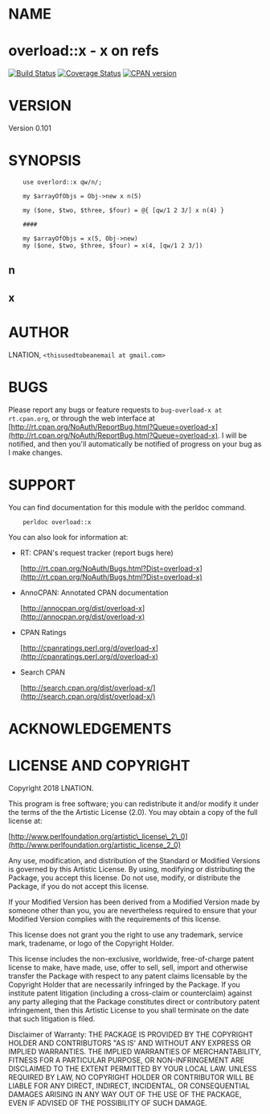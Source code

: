 # NAME

overload::x - x on refs
========================
[![Build Status](https://travis-ci.org/ThisUsedToBeAnEmail/overload-x.png?branch=master)](https://travis-ci.org/ThisUsedToBeAnEmail/overload-x)
[![Coverage Status](https://coveralls.io/repos/ThisUsedToBeAnEmail/overload-x/badge.png?branch=master)](https://coveralls.io/r/ThisUsedToBeAnEmail/overload-x?branch=master)
[![CPAN version](https://badge.fury.io/pl/overload-x.svg)](https://metacpan.org/pod/overload-x)

# VERSION

Version 0.101

# SYNOPSIS

        use overlord::x qw/n/;

        my $arrayOfObjs = Obj->new x n(5)

        my ($one, $two, $three, $four) = @{ [qw/1 2 3/] x n(4) }

        ####

        my $arrayOfObjs = x(5, Obj->new)
        my ($one, $two, $three, $four) = x(4, [qw/1 2 3/])

## n

## x

# AUTHOR

LNATION, `<thisusedtobeanemail at gmail.com>`

# BUGS

Please report any bugs or feature requests to `bug-overload-x at rt.cpan.org`, or through
the web interface at [http://rt.cpan.org/NoAuth/ReportBug.html?Queue=overload-x](http://rt.cpan.org/NoAuth/ReportBug.html?Queue=overload-x).  I will be notified, and then you'll
automatically be notified of progress on your bug as I make changes.

# SUPPORT

You can find documentation for this module with the perldoc command.

        perldoc overload::x

You can also look for information at:

- RT: CPAN's request tracker (report bugs here)

    [http://rt.cpan.org/NoAuth/Bugs.html?Dist=overload-x](http://rt.cpan.org/NoAuth/Bugs.html?Dist=overload-x)

- AnnoCPAN: Annotated CPAN documentation

    [http://annocpan.org/dist/overload-x](http://annocpan.org/dist/overload-x)

- CPAN Ratings

    [http://cpanratings.perl.org/d/overload-x](http://cpanratings.perl.org/d/overload-x)

- Search CPAN

    [http://search.cpan.org/dist/overload-x/](http://search.cpan.org/dist/overload-x/)

# ACKNOWLEDGEMENTS

# LICENSE AND COPYRIGHT

Copyright 2018 LNATION.

This program is free software; you can redistribute it and/or modify it
under the terms of the the Artistic License (2.0). You may obtain a
copy of the full license at:

[http://www.perlfoundation.org/artistic\_license\_2\_0](http://www.perlfoundation.org/artistic_license_2_0)

Any use, modification, and distribution of the Standard or Modified
Versions is governed by this Artistic License. By using, modifying or
distributing the Package, you accept this license. Do not use, modify,
or distribute the Package, if you do not accept this license.

If your Modified Version has been derived from a Modified Version made
by someone other than you, you are nevertheless required to ensure that
your Modified Version complies with the requirements of this license.

This license does not grant you the right to use any trademark, service
mark, tradename, or logo of the Copyright Holder.

This license includes the non-exclusive, worldwide, free-of-charge
patent license to make, have made, use, offer to sell, sell, import and
otherwise transfer the Package with respect to any patent claims
licensable by the Copyright Holder that are necessarily infringed by the
Package. If you institute patent litigation (including a cross-claim or
counterclaim) against any party alleging that the Package constitutes
direct or contributory patent infringement, then this Artistic License
to you shall terminate on the date that such litigation is filed.

Disclaimer of Warranty: THE PACKAGE IS PROVIDED BY THE COPYRIGHT HOLDER
AND CONTRIBUTORS "AS IS' AND WITHOUT ANY EXPRESS OR IMPLIED WARRANTIES.
THE IMPLIED WARRANTIES OF MERCHANTABILITY, FITNESS FOR A PARTICULAR
PURPOSE, OR NON-INFRINGEMENT ARE DISCLAIMED TO THE EXTENT PERMITTED BY
YOUR LOCAL LAW. UNLESS REQUIRED BY LAW, NO COPYRIGHT HOLDER OR
CONTRIBUTOR WILL BE LIABLE FOR ANY DIRECT, INDIRECT, INCIDENTAL, OR
CONSEQUENTIAL DAMAGES ARISING IN ANY WAY OUT OF THE USE OF THE PACKAGE,
EVEN IF ADVISED OF THE POSSIBILITY OF SUCH DAMAGE. 
